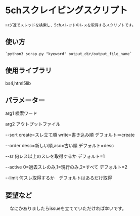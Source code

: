 # 5chスクレイピングスクリプト
	ログ速でスレッドを検索し、5chスレッドのレスを取得するスクリプトです。

## 使い方
	`python3 scrap.py "kyeword" output_dir/output_file_name`

## 使用ライブラリ
 bs4,html5lib

## パラメーター
arg1 検索ワード

arg2 アウトプットファイル

--sort create=スレ立て順 write=書き込み順 デフォルト＝create

--order desc=新しい順,asc=古い順 デフォルト=desc

--sr 何レス以上のスレを取得するか デフォルト=1

--active 0=過去スレのみ,1=現行のみ,2=すべて デフォルト=2

--limit 何スレ取得するか　デフォルトはあるだけ取得

## 要望など
　なにかありましたらissueを立てていただければ幸いです。